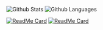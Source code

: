 ![Github Stats](https://github-readme-stats.vercel.app/api/?username=ReubenMathew&show_icons=true&title_color=111&icon_color=111&text_color=888&bg_color=fff)
![Github Languages](https://github-readme-stats.vercel.app/api/top-langs/?username=ReubenMathew&hide=Jupyter%20Notebook,html&title_color=111)

[![ReadMe Card](https://github-readme-stats.vercel.app/api/pin/?username=ReubenMathew&repo=FPGA-Encryption&title_color=111&icon_color=111&text_color=888&bg_color=fff)](https://github.com/anuraghazra/github-readme-stats)
[![ReadMe Card](https://github-readme-stats.vercel.app/api/pin/?username=ReubenMathew&repo=DocScanner&title_color=111&icon_color=111&text_color=888&bg_color=fff)](https://github.com/anuraghazra/github-readme-stats)

